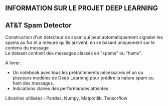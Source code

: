## INFORMATION SUR LE PROJET DEEP LEARNING

## AT&T Spam Detector

Construction d'un détecteur de spam qui peut automatiquement signaler les spams au fur et à mesure qu'ils arrivent, en se basant uniquement sur le contenu du message \
Le dataset contient des messages classés en "spams" ou "hams".

A livrer :
- Un notebook avec tous les prétraitements nécessaires et un ou plusieurs modèles de Deep Learning pour prédire la nature spam ou ham des messages.
- Indications claires des performances atteintes

Librairies utilisées :
Pandas, Numpy, Matplotlib, Tensorflow
